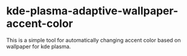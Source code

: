 # kde-plasma-adaptive-wallpaper-accent-color
This is a simple tool for automatically changing accent color based on wallpaper for kde plasma.

